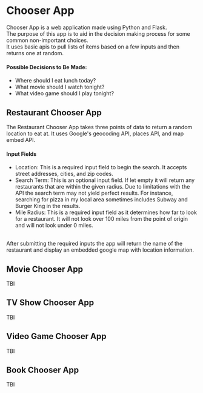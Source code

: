 <h1> Chooser App </h1>

Chooser App is a web application made using Python and Flask. <br>
The purpose of this app is to aid in the decision making process for some common non-important choices.<br>
It uses basic apis to pull lists of items based on a few inputs and then returns one at random.<br>


<h4>Possible Decisions to Be Made:</h4>
<ul>
<li>Where should I eat lunch today?</li>
<li>What movie should I watch tonight?</li>
<li>What video game should I play tonight?</li>
</ul>


<h2> Restaurant Chooser App </h2>

The Restaurant Chooser App takes three points of data to return a random location to eat at.  It uses Google's geocoding API, places API, and map embed API.
<h4>Input Fields</h4>
<ul>
<li>Location: This is a required input field to begin the search.  It accepts street addresses, cities, and zip codes.</li>
<li>Search Term: This is an optional input field.  If let empty it will return any restaurants that are within the given radius. 
Due to limitations with the API the search term may not yield perfect results.  For instance, searching for pizza in my local area sometimes includes Subway and Burger King in the results.  </li>
<li>Mile Radius: This is a required input field as it determines how far to look for a restaurant. It will not look over 100 miles from the point of origin and will not look under 0 miles. </li>
</ul>
<br>
After submitting the required inputs the app will return the name of the restaurant and display an embedded google map with location information.

<h2> Movie Chooser App </h2>
<p>TBI</P>
<h2> TV Show Chooser App </h2>
<p>TBI</P>
<h2> Video Game Chooser App </h2>
<p>TBI</P>
<h2> Book Chooser App </h2>
<p>TBI</P>
